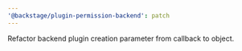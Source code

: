 ```yaml
---
'@backstage/plugin-permission-backend': patch
---
```


Refactor backend plugin creation parameter from callback to object.
